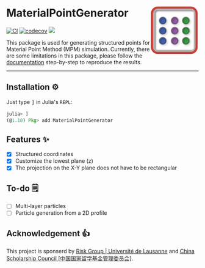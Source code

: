 # MaterialPointGenerator <img src="docs/src/assets/logo.png" align="right" height="126" />

[![CI](https://github.com/LandslideSIM/MaterialPointGenerator.jl/actions/workflows/ci.yml/badge.svg)](https://github.com/LandslideSIM/MaterialPointGenerator.jl/actions/workflows/ci.yml) 
[![codecov](https://codecov.io/gh/LandslideSIM/MaterialPointGenerator.jl/graph/badge.svg?token=3P72U13J10)](https://codecov.io/gh/LandslideSIM/MaterialPointGenerator.jl)
[![](https://img.shields.io/badge/docs-stable-blue.svg)](https://LandslideSIM.github.io/MaterialPointGenerator.jl/stable)

<p>
This package is used for generating structured points for Material Point Method (MPM) simulation. Currently, there are some limitations in this package, please follow the <a href="https://LandslideSIM.github.io/MaterialPointGenerator.jl/stable">documentation</a> step-by-step to reproduce the results.
</p>

---

## Installation ⚙️

Just type <kbd>]</kbd> in Julia's  `REPL`:

```julia
julia> ]
(@1.10) Pkg> add MaterialPointGenerator
```

## Features ✨

- [x] Structured coordinates
- [x] Customize the lowest plane (z)
- [x] The projection on the X-Y plane does not have to be rectangular

## To-do 🗒️

- [ ] Multi-layer particles
- [ ] Particle generation from a 2D profile

## Acknowledgement 👍

This project is sponserd by [Risk Group | Université de Lausanne](https://wp.unil.ch/risk/) and [China Scholarship Council [中国国家留学基金管理委员会]](https://www.csc.edu.cn/).